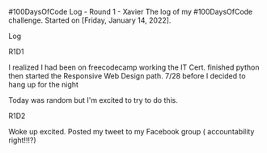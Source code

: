 #100DaysOfCode Log - Round 1 - Xavier
The log of my #100DaysOfCode challenge. Started on [Friday, January 14, 2022].

Log

R1D1

I realized I had been on freecodecamp working the IT Cert. 
finished python then started the Responsive Web Design path.
7/28 before I decided to hang up for the night

Today was random but I'm excited to try to do this.  

R1D2

Woke up excited. Posted my tweet to my Facebook group ( accountability right!!!?)

